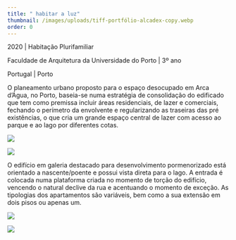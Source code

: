 ```yaml
---
title: " habitar a luz"
thumbnail: /images/uploads/tiff-portfólio-alcadex-copy.webp
order: 0
---
```


<section class="section-bottom-aligned">

2020 | Habitação Plurifamiliar

Faculdade de Arquitetura da Universidade do Porto | 3º ano

Portugal | Porto
</section>


<section class="section-top-aligned">

O planeamento urbano proposto para o espaço desocupado em Arca d’Água, no Porto, baseia-se numa estratégia de consolidação do edificado que tem como premissa incluir áreas residenciais, de lazer e comerciais, fechando o perímetro da envolvente e regularizando as traseiras das pré existências, o que cria um grande espaço central de lazer com acesso ao parque e ao lago por diferentes cotas.
</section>

![](/images/uploads/tiff-2020_0619_td_m9_anamargaridacalheiros_f1-9_compressed-copy.webp)

![](/images/uploads/5-copy.webp)


<section class="section-center-aligned">

O edifício em galeria destacado para desenvolvimento pormenorizado está orientado a nascente/poente e possui vista direta para o lago. A entrada é colocada numa plataforma criada no momento de torção do edifício, vencendo o natural declive da rua e acentuando o momento de exceção. As tipologias dos apartamentos são variáveis, bem como a sua extensão em dois pisos ou apenas um.
</section>

![](/images/uploads/tiff-portfólio-piso-0-2-copy.webp)

![](/images/uploads/tiff-portfólio-c-copy.webp)
